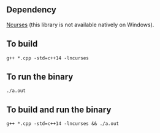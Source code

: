 <br>

## Dependency

[Ncurses](https://en.wikipedia.org/wiki/Ncurses) (this library is not available natively on Windows).

## To build

```
g++ *.cpp -std=c++14 -lncurses
```

## To run the binary

```
./a.out
```

## To build and run the binary

```
g++ *.cpp -std=c++14 -lncurses && ./a.out
```
<br>
